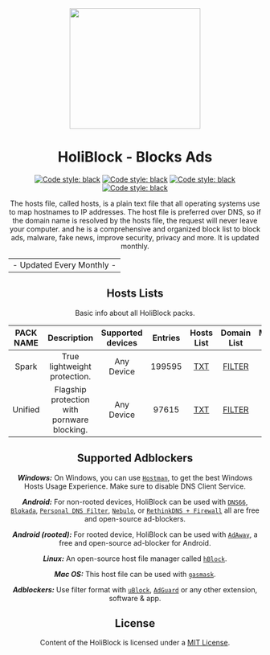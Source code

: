 <div align="center">
<a href="https://paypal.me/jerryn70" target="_blank"><img width="260" height="240" src="https://api5.iloveimg.com/v1/download/blm235zgzpm40dr804wyzv9c0h6sdltmyxxx3pr42nvtg5A1378w3y69zg3px848shblcn9nxg724A64t637zvllgp7g8kb9npvl80bAm41A5An12xAb2677wcz0rzszv2A3d28908z2f7nknbn6fjg1vstr1pbtrpk04478sg8h5tq7sx6q"></a>
  <h1> HoliBlock - Blocks Ads </h1>
</div>
 <div align="center">
  
 <a href="https://github.com/VenexGit/HoliBlock"><img alt="Code style: black" src="https://img.shields.io/badge/Version-1.1-blue.svg"></a>
<a href="https://github.com/VenexGit/HoliBlock"><img alt="Code style: black" src="https://img.shields.io/badge/Update-Sep 09, 2021-orange.svg"></a>
<a href="https://github.com/VenexGit/HoliBlock"><img alt="Code style: black" src="https://img.shields.io/badge/Status-Officiel-scarlet.svg"></a>
<a href="https://github.com/VenexGit/HoliBlock/blob/main/LICENSE"><img alt="Code style: black" src="https://img.shields.io/badge/License-MIT-red.svg"></a>
  
The hosts file, called hosts, is a plain text file that all operating systems use to map hostnames to IP addresses. The host file is preferred over DNS, so if the domain name is resolved by the hosts file, the request will never leave your computer. and he is a comprehensive and organized block list to block ads, malware, fake news, improve security, privacy and more. It is updated monthly.

<table>
<tr>
<td>
 - Updated Every Monthly -
</td>
</tr>
</table>

##  Hosts Lists 

Basic info about all HoliBlock packs.

| PACK NAME | Description | Supported devices | Entries | Hosts List | Domain List | Module Mgisk | 
|:---------:|:-----------:|:-----------------:|:-------:|:----------:|:-----------:|:------------:|
Spark | True lightweight protection. | Any Device | 199595 | [TXT](https://raw.githubusercontent.com/jerryn70/HoliBlock/master/Hosts/HoliBlock.txt) | [FILTER](https://raw.githubusercontent.com/jerryn70/HoliBlock/master/Formats/HoliBlock-AdBlock-Filter.txt) |
Unified | Flagship protection with pornware blocking. | Any Device | 97615 | [TXT](https://raw.githubusercontent.com/jerryn70/HoliBlock/master/Extension/HoliBlock-YouTube-AdBlock.txt) | [FILTER](https://raw.githubusercontent.com/jerryn70/HoliBlock/master/Formats/HoliBlock-YouTube-AdBlock-Filter.txt) |

## Supported Adblockers

***Windows:*** On Windows, you can use [`Hostman`](http://www.abelhadigital.com/hostsman/), to get the best Windows Hosts Usage Experience. Make sure to disable DNS Client Service.       
     
***Android:*** For non-rooted devices, HoliBlock can be used with [`DNS66`](https://f-droid.org/en/packages/org.jak_linux.dns66/), [`Blokada`](https://f-droid.org/en/packages/org.blokada.alarm/), [`Personal DNS Filter`](https://www.zenz-solutions.de/personaldnsfilter/), [`Nebulo`](https://github.com/Ch4t4r/Nebulo), or [`RethinkDNS + Firewall`](https://github.com/celzero/rethink-app) all are free and open-source ad-blockers.     
     
***Android (rooted):*** For rooted device, HoliBlock can be used with [`AdAway`](https://f-droid.org/en/packages/org.adaway/), a free and open-source ad-blocker for Android.    
     
***Linux:*** An open-source host file manager called [`hBlock`](https://github.com/hectorm/hBlock).   
       
***Mac OS:*** This host file can be used with [`gasmask`](https://github.com/2ndalpha/gasmask).    
   
***Adblockers:*** Use filter format with [`uBlock`](https://github.com/gorhill/uBlock), [`AdGuard`](https://adguard.com/en/welcome.html) or any other extension, software & app.
  
## License

Content of the HoliBlock is licensed under a [MIT License](https://github.com/VenexGit/HoliBlock/blob/main/LICENSE).

